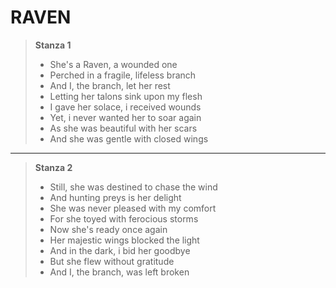 # RAVEN

> **Stanza 1**
> * She's a Raven, a wounded one
> * Perched in a fragile, lifeless branch
> * And I, the branch, let her rest
> * Letting her talons sink upon my flesh
> * I gave her solace, i received wounds
> * Yet, i never wanted her to soar again
> * As she was beautiful with her scars
> * And she was gentle with closed wings

---

> **Stanza 2**
> * Still, she was destined to chase the wind
> * And hunting preys is her delight
> * She was never pleased with my comfort
> * For she toyed with ferocious storms
> * Now she's ready once again
> * Her majestic wings blocked the light
> * And in the dark, i bid her goodbye
> * But she flew without gratitude
> * And I, the branch, was left broken